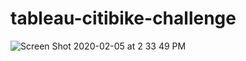 # tableau-citibike-challenge
![Screen Shot 2020-02-05 at 2 33 49 PM](https://user-images.githubusercontent.com/54033512/73881480-0484f180-4826-11ea-84c7-895933db6e99.png)


